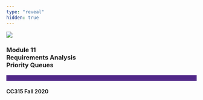 ```yaml
---
type: "reveal"
hidden: true
---
```


<section>
<img class="stretch plain" src="/images/core-logo-on-white.png">
<h3> Module 11 <br> Requirements Analysis <br> Priority Queues </h3>
<hr style="height:15px;color:512888;background-color:512888;">
<h4>CC315 Fall 2020</h4>
</section>